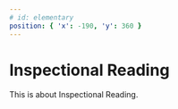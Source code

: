 ```yaml
---
# id: elementary
position: { 'x': -190, 'y': 360 }
---
```


# Inspectional Reading

This is about Inspectional Reading.